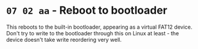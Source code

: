 # `07 02 aa` - Reboot to bootloader

This reboots to the built-in bootloader, appearing as a virtual FAT12 device. Don't try to write to the bootloader through this on Linux at least - the device doesn't take write reordering very well.
